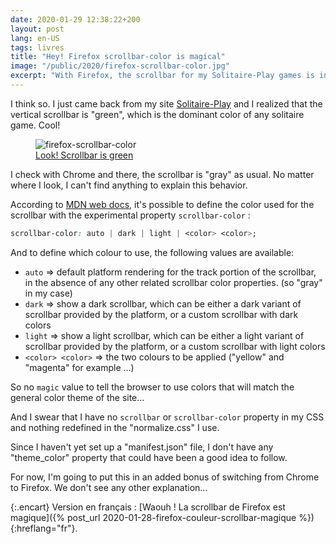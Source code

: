 ```yaml
---
date: 2020-01-29 12:38:22+200
layout: post
lang: en-US
tags: livres
title: "Hey! Firefox scrollbar-color is magical"
image: "/public/2020/firefox-scrollbar-color.jpg"
excerpt: "With Firefox, the scrollbar for my Solitaire-Play games is in the «green» tones, like the rest of the website, but I don't know why..."
---
```


I think so. I just came back from my site [Solitaire-Play](https://www.solitaire-play.com/) and I realized that the vertical scrollbar is "green", which is the dominant color of any solitaire game. Cool!

<figure>
  <img src="{{ page.image }}" alt="firefox-scrollbar-color" />
  <figcaption>
    <a href="https://www.solitaire-play.com/klondike-turn-three/">Look! Scrollbar is green</a>
  </figcaption>
</figure>

I check with Chrome and there, the scrollbar is "gray" as usual. No matter where I look, I can't find anything to explain this behavior.

According to [MDN web docs](https://developer.mozilla.org/en-US/docs/Web/CSS/scrollbar-color), it's possible to define the color used for the scrollbar with the experimental property `scrollbar-color` :

```css
scrollbar-color: auto | dark | light | <color> <color>;
```

And to define which colour to use, the following values are available:

* `auto` => default platform rendering for the track portion of the scrollbar, in the absence of any other related scrollbar color properties. (so "gray" in my case)
* `dark` => show a dark scrollbar, which can be either a dark variant of scrollbar provided by the platform, or a custom scrollbar with dark colors
* `light` => show a light scrollbar, which can be either a light variant of scrollbar provided by the platform, or a custom scrollbar with light colors
* `<color> <color>` => the two colours to be applied ("yellow" and "magenta" for example ...)

So no `magic` value to tell the browser to use colors that will match the general color theme of the site...

And I swear that I have no `scrollbar` or `scrollbar-color` property in my CSS and nothing redefined in the "normalize.css" I use.

Since I haven't yet set up a "manifest.json" file, I don't have any "theme_color" property that could have been a good idea to follow.

For now, I'm going to put this in an added bonus of switching from Chrome to Firefox. We don't see any other explanation...

{:.encart}
Version en français : [Waouh ! La scrollbar de Firefox est magique]({% post_url 2020-01-28-firefox-couleur-scrollbar-magique %}){:hreflang="fr"}.
